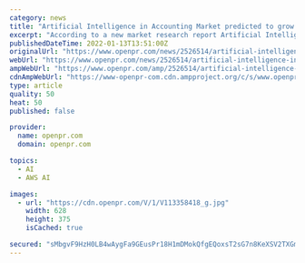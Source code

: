 ```yaml
---
category: news
title: "Artificial Intelligence in Accounting Market predicted to grow $4,791 million by 2024"
excerpt: "According to a new market research report Artificial Intelligence in Accounting Market by Component Deployment Mode Technology Enterprise Size Application Automated Bookkeeping Fraud and Risk Management and Invoice Classification and Approvals and Region Global Forecast to 2024 published by"
publishedDateTime: 2022-01-13T13:51:00Z
originalUrl: "https://www.openpr.com/news/2526514/artificial-intelligence-in-accounting-market-predicted-to-grow"
webUrl: "https://www.openpr.com/news/2526514/artificial-intelligence-in-accounting-market-predicted-to-grow"
ampWebUrl: "https://www.openpr.com/amp/2526514/artificial-intelligence-in-accounting-market-predicted-to-grow"
cdnAmpWebUrl: "https://www-openpr-com.cdn.ampproject.org/c/s/www.openpr.com/amp/2526514/artificial-intelligence-in-accounting-market-predicted-to-grow"
type: article
quality: 50
heat: 50
published: false

provider:
  name: openpr.com
  domain: openpr.com

topics:
  - AI
  - AWS AI

images:
  - url: "https://cdn.openpr.com/V/1/V113358418_g.jpg"
    width: 628
    height: 375
    isCached: true

secured: "sMbgvF9HzH0LB4wAygFa9GEusPr18H1mDMokQfgEQoxsT2sG7n8KeXSV2TXGmFwTlr7MxyBy+Pz+lfTL8K9gPhlm8EO5AlOJPZmwdRb685AUi2ZmiUlLnCRLCLZs69pyUFlgXMM8UIIU8x3mPAj5TodUc9PzAjFGrn5M9v7lxRXxfBqhbAFi2BNRc1KPYNx/0e0h1isd+hrr0jfLBqzrjCRuIjGGBi0xrLpw8CAK8Diec+J8EFzEkF/y7vEJEZ57I//G542vO0m+2j3wsHaTX1s/IicU2GDRiL15OEAlJVtF8q4pQunbrg/8uEKmxsRp7rFDqQem+BC+8jjDbIkOQdWQTDwnGZvIP3IK0l6Bbmk=;+uBFmPoYYvIu71Ithijegw=="
---
```


